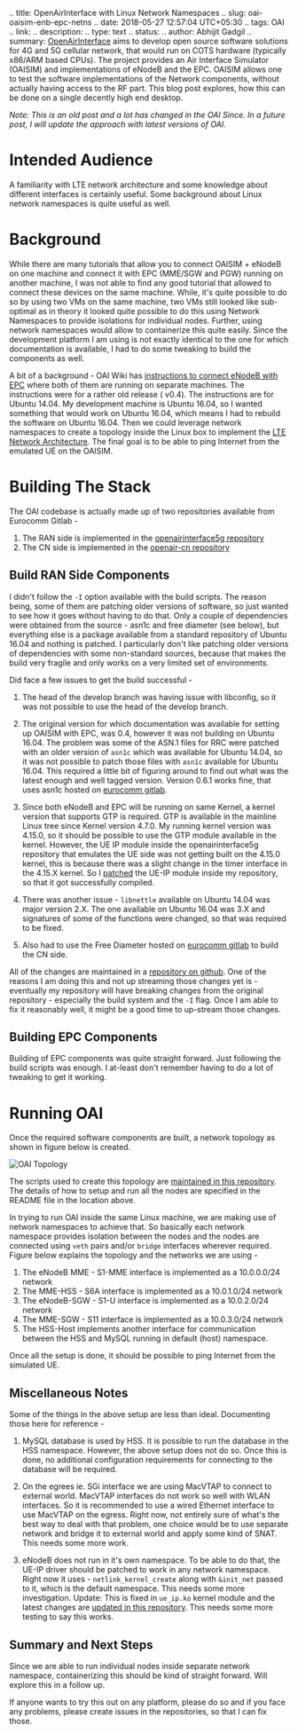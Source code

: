 .. title: OpenAirInterface with Linux Network Namespaces
.. slug: oai-oaisim-enb-epc-netns
.. date: 2018-05-27 12:57:04 UTC+05:30
.. tags: OAI
.. link:
.. description:
.. type: text
.. status:
.. author: Abhijit Gadgil
.. summary:  <a href="http://www.openairinterface.org/">OpenAirInterface</a> aims to develop open source software solutions for 4G and 5G cellular network, that would run on COTS hardware (typically x86/ARM based CPUs). The project provides an Air Interface Simulator (OAISIM) and implementations of eNodeB and the EPC. OAISIM allows one to test the software implementations of the Network components, without actually having access to the RF part. This blog post explores, how this can be done on a single decently high end desktop.



*Note: This is an old post and a lot has changed in the OAI Since. In a future post, I will update the approach with latest versions of OAI.*

# Intended Audience

A familiarity with LTE network architecture and some knowledge about different interfaces is certainly useful. Some background about Linux network namespaces is quite useful as well.

# Background

While there are many tutorials that allow you to connect OAISIM + eNodeB on one machine and connect it with EPC (MME/SGW and PGW) running on another machine, I was not able to find any good tutorial that allowed to connect these devices on the same machine. While, it's quite possible to do so by using two VMs on the same machine, two VMs still looked like sub-optimal as in theory it looked quite possible to do this using Network Namespaces to provide isolations for individual nodes. Further, using network namespaces would allow to containerize this quite easily. Since the development platform I am using is not exactly identical to the one for which documentation is available, I had to do some tweaking to build the components as well.

A bit of a background - OAI Wiki has [instructions to connect eNodeB with EPC](https://gitlab.eurecom.fr/oai/openairinterface5g/wikis/T/howtoconnectoaisimwithoaiepc) where both of them are running on separate machines. The instructions were for a rather old release ( v0.4). The instructions are for Ubuntu 14.04. My development machine is Ubuntu 16.04, so I wanted something that would work on Ubuntu 16.04, which means I had to rebuild the software on Ubuntu 16.04. Then we could leverage network namespaces to create a topology inside the Linux box to implement the [LTE Network Architecture](https://www.tutorialspoint.com/lte/images/lte_epc.jpg). The final goal is to be able to ping Internet from the emulated UE on the OAISIM.

# Building The Stack

The OAI codebase is actually made up of two repositories available from Eurocomm Gitlab -
1. The RAN side is implemented in the [openairinterface5g repository](https://gitlab.eurecom.fr/oai/openairinterface5g)
2. The CN side is implemented in the [openair-cn repository](https://gitlab.eurecom.fr/oai/openair-cn)


## Build RAN Side Components

I didn't follow the `-I` option available with the build scripts. The reason being, some of them are patching older versions of software, so just wanted to see how it goes without having to do that. Only a couple of dependencies were obtained from the source - asn1c and free diameter (see below), but everything else is a package available from a standard repository of Ubuntu 16.04 and nothing is patched. I particularly don't like patching older versions of dependencies with some non-standard sources, because that makes the build very fragile and only works on a very limited set of environments.

Did face a few issues to get the build successful -

1. The head of the develop branch was having issue with libconfig, so it was not possible to use the head of the develop branch.

2. The original version for which documentation was available for setting up OAISIM with EPC, was 0.4, however it was not building on Ubuntu 16.04. The problem was some of the ASN.1 files for RRC were patched with an older version of `asn1c` which was available for Ubuntu 14.04, so it was not possible to patch those files with `asn1c` available for Ubuntu 16.04. This required a little bit of figuring around to find out what was the latest enough and well tagged version. Version 0.6.1 works fine, that uses asn1c hosted on [eurocomm gitlab](https://gitlab.eurecom.fr/oai/asn1c).

3. Since both eNodeB and EPC will be running on same Kernel, a kernel version that supports GTP is required. GTP is available in the mainline Linux tree since Kernel version 4.7.0. My running kernel version was 4.15.0, so it should be possible to use the GTP module available in the kernel. However, the UE IP module inside the openairinterface5g repository that emulates the UE side was not getting built on the 4.15.0 kernel, this is because there was a slight change in the timer interface in the 4.15.X kernel. So I [patched](https://github.com/gabhijit/oai5g/blob/gabhijit-v0.6.1/openair2/NETWORK_DRIVER/UE_IP/device.c) the UE-IP module inside my repository, so that it got successfully compiled.

4. There was another issue - `libnettle` available on Ubuntu 14.04 was major version 2.X. The one available on Ubuntu 16.04 was 3.X and signatures of some of the functions were changed, so that was required to be fixed.

5. Also had to use the Free Diameter hosted on [eurocomm gitlab](https://gitlab.eurecom.fr/oai/freediameter) to build the CN side.

All of the changes are maintained in a [repository on github](https://github.com/gabhijit/oai5g). One of the reasons I am doing this and not up streaming those changes yet is - eventually my repository will have breaking changes from the original repository - especially the build system and the `-I` flag. Once I am able to fix it reasonably well, it might be a good time to up-stream those changes.

## Building EPC Components

Building of EPC components was quite straight forward. Just following the build scripts was enough. I at-least don't remember having to do a lot of tweaking to get it working.


# Running OAI

Once the required software components are built, a network topology as shown in figure below is created.

![OAI Topology](/blog/images/oai-sim-epc-topology.png "OAI Topology")


The scripts used to create this topology are [maintained in this repository](https://github.com/gabhijit/networking-experiments/tree/master/oai-oaisim-enb-epc). The details of how to setup and run all the nodes are specified in the README file in the location above.

In trying to run OAI inside the same Linux machine, we are making use of network namespaces to achieve that. So basically each network namespace provides isolation between the nodes and the nodes are connected using `veth` pairs and/or `bridge` interfaces wherever required. Figure below explains the topology and the networks we are using -

1. The eNodeB MME - S1-MME interface is implemented as a 10.0.0.0/24 network
2. The MME-HSS - S6A interface is implemented as a 10.0.1.0/24 network
3. The eNodeB-SGW - S1-U interface is implemented as a 10.0.2.0/24 network
4. The MME-SGW - S11 interface is implemented as a 10.0.3.0/24 network
5. The HSS-Host implements another interface for communication between the HSS and MySQL running in default (host) namespace.

Once all the setup is done, it should be possible to ping Internet from the simulated UE.

## Miscellaneous Notes

Some of the things in the above setup are less than ideal. Documenting those here for reference -

1. MySQL database is used by HSS. It is possible to run the database in the HSS namespace. However, the above setup does not do so. Once this is done, no additional configuration requirements for connecting to the database will be required.

2. On the egrees ie. SGi interface we are using MacVTAP to connect to external world. MacVTAP interfaces do not work so well with WLAN interfaces. So it is recommended to use a wired Ethernet interface to use MacVTAP on the egress. Right now, not entirely sure of what's the best way to deal with that problem, one choice would be to use separate network and bridge it to external world and apply some kind of SNAT. This needs some more work.

3. eNodeB does not run in it's own namespace. To be able to do that, the UE-IP driver should be patched to work in any network namespace. Right now it uses - `netlink_kernel_create` along with `&init_net` passed to it, which is the default namespace. This needs some more investigation. Update: This is fixed in `ue_ip.ko` kernel module and the latest changes are [updated in this repository](https://github.com/gabhijit/oai5g). This needs some more testing to say this works.


## Summary and Next Steps

Since we are able to run individual nodes inside separate network namespace, containerizing this should be kind of straight forward. Will explore this in a follow up.

If anyone wants to try this out on any platform, please do so and if you face any problems, please create issues in the repositories, so that I can fix those.

